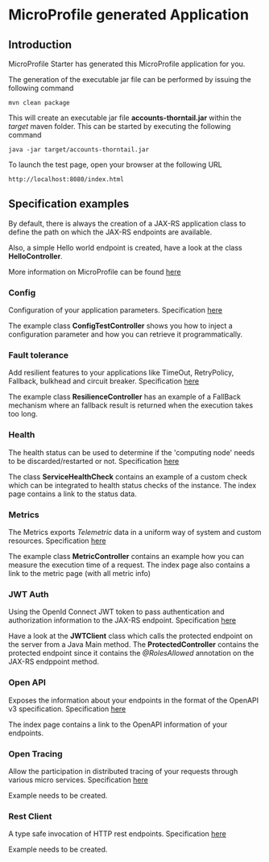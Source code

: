 # MicroProfile generated Application

## Introduction

MicroProfile Starter has generated this MicroProfile application for you.

The generation of the executable jar file can be performed by issuing the following command

    mvn clean package

This will create an executable jar file **accounts-thorntail.jar** within the _target_ maven folder. This can be started by executing the following command

    java -jar target/accounts-thorntail.jar

To launch the test page, open your browser at the following URL

    http://localhost:8080/index.html

## Specification examples

By default, there is always the creation of a JAX-RS application class to define the path on which the JAX-RS endpoints are available.

Also, a simple Hello world endpoint is created, have a look at the class **HelloController**.

More information on MicroProfile can be found [here](https://microprofile.io/)


### Config

Configuration of your application parameters. Specification [here](https://microprofile.io/project/eclipse/microprofile-config)

The example class **ConfigTestController** shows you how to inject a configuration parameter and how you can retrieve it programmatically.



### Fault tolerance

Add resilient features to your applications like TimeOut, RetryPolicy, Fallback, bulkhead and circuit breaker. Specification [here](https://microprofile.io/project/eclipse/microprofile-fault-tolerance)

The example class **ResilienceController** has an example of a FallBack mechanism where an fallback result is returned when the execution takes too long.



### Health

The health status can be used to determine if the 'computing node' needs to be discarded/restarted or not. Specification [here](https://microprofile.io/project/eclipse/microprofile-health)

The class **ServiceHealthCheck** contains an example of a custom check which can be integrated to health status checks of the instance.  The index page contains a link to the status data.



### Metrics

The Metrics exports _Telemetric_ data in a uniform way of system and custom resources. Specification [here](https://microprofile.io/project/eclipse/microprofile-metrics)

The example class **MetricController** contains an example how you can measure the execution time of a request.  The index page also contains a link to the metric page (with all metric info)



### JWT Auth

Using the OpenId Connect JWT token to pass authentication and authorization information to the JAX-RS endpoint. Specification [here](https://microprofile.io/project/eclipse/microprofile-rest-client)

Have a look at the **JWTClient** class which calls the protected endpoint on the server from a Java Main method.
The **ProtectedController** contains the protected endpoint since it contains the _@RolesAllowed_ annotation on the JAX-RS endppoint method.




### Open API

Exposes the information about your endpoints in the format of the OpenAPI v3 specification. Specification [here](https://microprofile.io/project/eclipse/microprofile-open-api)

The index page contains a link to the OpenAPI information of your endpoints.




### Open Tracing

Allow the participation in distributed tracing of your requests through various micro services. Specification [here](https://microprofile.io/project/eclipse/microprofile-opentracing)

Example needs to be created.




### Rest Client

A type safe invocation of HTTP rest endpoints. Specification [here](https://microprofile.io/project/eclipse/microprofile-rest-client)

Example needs to be created.

